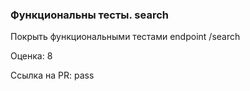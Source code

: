 ### Функциональны тесты. search

Покрыть функциональными тестами endpoint /search

Оценка: 8

Ссылка на PR: pass